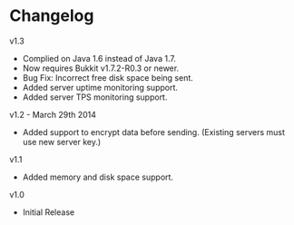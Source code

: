 Changelog
==========
v1.3
* Complied on Java 1.6 instead of Java 1.7.
* Now requires Bukkit v1.7.2-R0.3 or newer.
* Bug Fix: Incorrect free disk space being sent.
* Added server uptime monitoring support.
* Added server TPS monitoring support.

v1.2 - March 29th 2014
* Added support to encrypt data before sending. (Existing servers must use new server key.)

v1.1
* Added memory and disk space support.

v1.0
* Initial Release